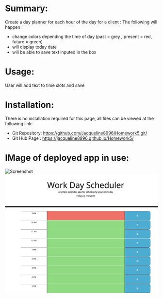 # Summary:
Create a day planner for each hour of the day for a client :
The following will happen :
* change colors depending the time of day (past = grey , present = red,
 future = green)
* will display today date
* will be able to save text inputed in the box 

# Usage:
User will add text to time slots and save

# Installation:
  There is no installation required for this page, all files can be viewed at the following link:
* Git Repository: https://github.com/Jacqueline8996/Homework5.git/
* Git Hub Page : https://jacqueline8996.github.io/Homework5/

# IMage of deployed app in use: 
![Screenshot](ActiveDay.png)
![alt text](Asset/ActiveDay.png)
